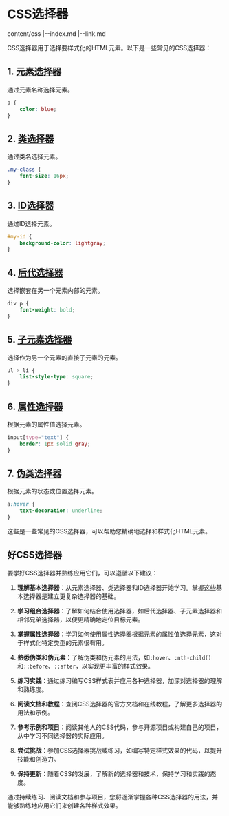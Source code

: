 

# CSS选择器

content/css
    |--index.md
    |--link.md

CSS选择器用于选择要样式化的HTML元素。以下是一些常见的CSS选择器：

 ## 1. **[元素选择器](1.element.md)**

通过元素名称选择元素。

   ```css
   p {
       color: blue;
   }
   ```

## 2. **[类选择器](./2.class.md)**

通过类名选择元素。

```css
.my-class {
    font-size: 16px;
}
```

## 3. **[ID选择器](./3.id.md)**

通过ID选择元素。

```css
#my-id {
    background-color: lightgray;
}
```

## 4. **[后代选择器](./4.descendant.md)**

选择嵌套在另一个元素内部的元素。

```css
div p {
    font-weight: bold;
}
```

## 5. **[子元素选择器](./5.child.md)**

选择作为另一个元素的直接子元素的元素。

```css
ul > li {
    list-style-type: square;
}
```

## 6. **[属性选择器](./6.property.md)**

根据元素的属性值选择元素。

```css
input[type="text"] {
    border: 1px solid gray;
}
```

## 7. **[伪类选择器](./7.pseudo.md)**

根据元素的状态或位置选择元素。

```css
a:hover {
    text-decoration: underline;
}
```

这些是一些常见的CSS选择器，可以帮助您精确地选择和样式化HTML元素。

## 好CSS选择器

要学好CSS选择器并熟练应用它们，可以遵循以下建议：

1. **理解基本选择器**：从元素选择器、类选择器和ID选择器开始学习。掌握这些基本选择器是建立更复杂选择器的基础。

2. **学习组合选择器**：了解如何结合使用选择器，如后代选择器、子元素选择器和相邻兄弟选择器，以便更精确地定位目标元素。

3. **掌握属性选择器**：学习如何使用属性选择器根据元素的属性值选择元素，这对于样式化特定类型的元素很有用。

4. **熟悉伪类和伪元素**：了解伪类和伪元素的用法，如`:hover`、`:nth-child()`和`::before`、`::after`，以实现更丰富的样式效果。

5. **练习实践**：通过练习编写CSS样式表并应用各种选择器，加深对选择器的理解和熟练度。

6. **阅读文档和教程**：查阅CSS选择器的官方文档和在线教程，了解更多选择器的用法和示例。

7. **参考示例和项目**：阅读其他人的CSS代码，参与开源项目或构建自己的项目，从中学习不同选择器的实际应用。

8. **尝试挑战**：参加CSS选择器挑战或练习，如编写特定样式效果的代码，以提升技能和创造力。

9. **保持更新**：随着CSS的发展，了解新的选择器和技术，保持学习和实践的态度。

通过持续练习、阅读文档和参与项目，您将逐渐掌握各种CSS选择器的用法，并能够熟练地应用它们来创建各种样式效果。